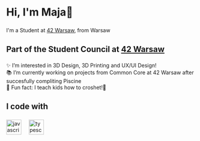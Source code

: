 <h1 align="left">Hi, I'm </b><b>Maja</b>👋 

###

<p align="left">I'm a Student at <a href="https://42warsaw.pl/pl/">42 Warsaw</a>, from Warsaw</p>

###

<h2 align="left">Part of the Student Council at <a href="https://42warsaw.pl/pl/">42 Warsaw</a></h2>

###

<p align="left">✨ I’m interested in 3D Design, 3D Printing and UX/UI Design!<br>📚 I’m currently working on projects from Common Core at 42 Warsaw after succesfully compliting Piscine <br>🎲 Fun fact: I teach kids how to croshet!🧶</p>

###

<h2 align="left">I code with</h2>

###

<div align="left">
  <img src="https://cdn.jsdelivr.net/gh/devicons/devicon/icons/javascript/javascript-original.svg" height="40" alt="javascript logo"  />
  <img width="12" />
  <img src="https://cdn.jsdelivr.net/gh/devicons/devicon/icons/c/c-original.svg" height="40" alt="typescript logo"  />
  <img width="12" />
</div>

###
